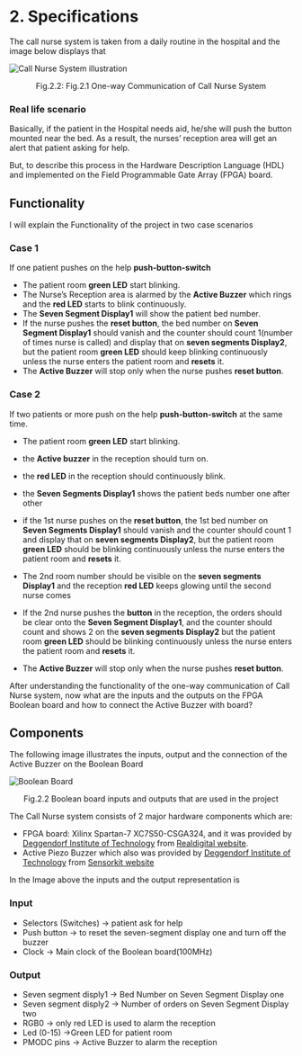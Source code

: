 # 2. Specifications

The call nurse system is taken from a daily routine in the hospital
and the image below displays that 

![Call Nurse System illustration](https://mygit.th-deg.de/aa01209/intercom-call-nurse-system/-/raw/main/Images/Call%20Nurse%20System.png)
<p align="center"> Fig.2.2: Fig.2.1 One-way Communication of Call Nurse System </p>

### Real life scenario

Basically, if the patient in the Hospital needs aid, he/she will push the button 
mounted near the bed. As a result, the nurses’ reception area will get an alert 
that patient asking for help.
 
But, to describe this process in the Hardware Description Language (HDL)
and implemented on the Field Programmable Gate Array (FPGA) board. 
## Functionality  

I will explain the Functionality of the project in two case scenarios

### Case 1 

If one patient pushes on the help **push-button-switch**

- The patient room **green LED** start blinking.
- The Nurse’s Reception area is alarmed by the **Active Buzzer** which rings and the **red LED** starts to blink continuously.
- The **Seven Segment Display1** will show the patient bed number.
- If the nurse pushes the **reset button**, the bed number on **Seven Segment Display1** 
should vanish and the counter should count 1(number of times nurse is called) and 
display that on **seven segments Display2**, but the patient room **green LED** should keep
blinking continuously unless the nurse enters the patient room and **resets** it.
- The **Active Buzzer** will stop only when the nurse pushes **reset button**.

### Case 2 

If two patients or more push on the help **push-button-switch** at the same time. 
- The patient room **green LED** start blinking.
- the **Active buzzer** in the reception should turn on.
- the **red LED** in the reception should continuously blink.
- the **Seven Segments Display1** shows the patient beds number one after other

- if the 1st nurse pushes on the **reset button**, the 1st bed number on **Seven Segments Display1**
should vanish and the counter should count 1 and display that on **seven segments Display2**,
but the patient room **green LED** should be blinking continuously unless the nurse 
enters the patient room and **resets** it.

- The 2nd room number should be visible on the **seven segments Display1** and the reception
**red LED** keeps glowing until the second nurse comes 
- If the 2nd nurse pushes the **button** in the reception, the orders should be clear onto 
the **Seven Segment Display1**, and the counter should count and shows 2 on the
**seven segments Display2** but the patient room **green LED** should be blinking continuously
unless the nurse enters the patient room and **resets** it. 
- The **Active Buzzer** will stop only when the nurse pushes **reset button**.

After understanding the functionality of the one-way communication of 
Call Nurse system, now what are the inputs and the outputs on the FPGA
Boolean board and how to connect the Active Buzzer with board? 

## Components

The following image illustrates the inputs, output and the connection of
the Active Buzzer on the Boolean Board

![Boolean Board ](https://mygit.th-deg.de/aa01209/intercom-call-nurse-system/-/raw/main/Images/Specification%20Boolean%20Board2.png "Logo Title Text 1")
<p align="center"> Fig.2.2 Boolean board inputs and outputs that are used in the project </p>  


The Call Nurse system consists of 2 major hardware components which are:

- FPGA board: Xilinx Spartan-7 XC7S50-CSGA324, and it was provided by 
  [Deggendorf Institute of Technology](https://www.th-deg.de/) from [Realdigital website](https://www.realdigital.org/hardware/boolean).  
- Active Piezo Buzzer which also was provided by [Deggendorf Institute of Technology](https://www.th-deg.de/) from [Sensorkit website](https://sensorkit.joy-it.net/de/)        

In the Image above the inputs and the output representation is 

### Input 
- Selectors (Switches) &rarr; patient ask for help 
- Push button  &rarr; to reset the seven-segment display one and turn off the buzzer 
- Clock  &rarr; Main clock of the Boolean board(100MHz)

### Output 
-	Seven segment disply1 &rarr; Bed Number on Seven Segment Display one  
-	Seven segment disply2 &rarr; Number of orders on Seven Segment Display two 
-	RGB0 &rarr;  only red LED is used to alarm the reception 
-	Led (0-15) &rarr;Green LED for patient room 
-	PMODC pins &rarr; Active Buzzer to alarm the reception  



